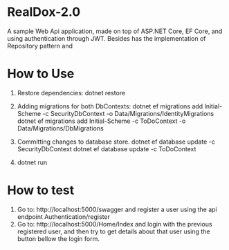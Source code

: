 # RealDox-2.0
A sample Web Api application, made on top of ASP.NET Core, EF Core, and using authentication through JWT.
Besides has the implementation of Repository pattern and 
# How to Use
1. Restore dependencies: dotnet restore
2. Adding migrations for both DbContexts:
  dotnet ef migrations add Initial-Scheme -c SecurityDbContext -o Data/Migrations/IdentityMigrations
  dotnet ef migrations add Initial-Scheme -c ToDoContext -o Data/Migrations/DbMigrations
3. Committing changes to database store.
  dotnet ef database update -c SecurityDbContext
  dotnet ef database update -c ToDoContext
  
 3. dotnet run

# How to test
1. Go to: http://localhost:5000/swagger and register a user using the api endpoint Authentication/register
2. Go to: http://localhost:5000/Home/Index and login with the previous registered user, and then try to get details about that user using the button bellow the login form.
